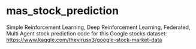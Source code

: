 # mas_stock_prediction
Simple Reinforcement Learning, Deep Reinforcement Learning, Federated, Multi Agent stock prediction code for this Google stocks dataset: https://www.kaggle.com/thevirusx3/google-stock-market-data
